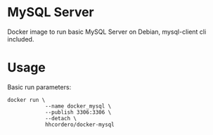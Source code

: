 # MySQL Server
Docker image to run basic MySQL Server on Debian, mysql-client cli included.

# Usage

Basic run parameters:

    docker run \
                --name docker_mysql \
                --publish 3306:3306 \
                --detach \
                hhcordero/docker-mysql
